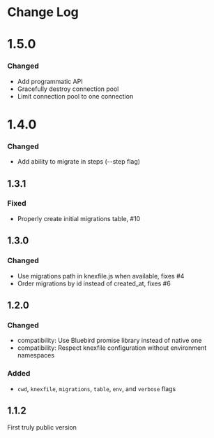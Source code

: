 # Change Log

# 1.5.0

### Changed

- Add programmatic API
- Gracefully destroy connection pool
- Limit connection pool to one connection

# 1.4.0

### Changed

- Add ability to migrate in steps (--step flag)

## 1.3.1

### Fixed

- Properly create initial migrations table, #10

## 1.3.0

### Changed

- Use migrations path in knexfile.js when available, fixes #4
- Order migrations by id instead of created_at, fixes #6

## 1.2.0

### Changed

- compatibility: Use Bluebird promise library instead of native one
- compatibility: Respect knexfile configuration without environment namespaces

### Added

- `cwd`, `knexfile`, `migrations`, `table`, `env`, and `verbose` flags

## 1.1.2

First truly public version
